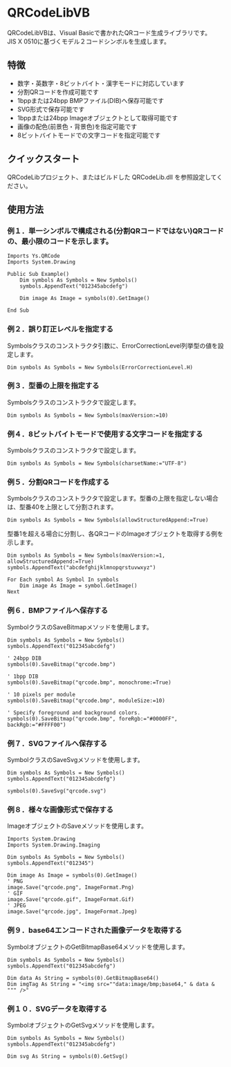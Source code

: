 # QRCodeLibVB
QRCodeLibVBは、Visual Basicで書かれたQRコード生成ライブラリです。  
JIS X 0510に基づくモデル２コードシンボルを生成します。

## 特徴
- 数字・英数字・8ビットバイト・漢字モードに対応しています
- 分割QRコードを作成可能です
- 1bppまたは24bpp BMPファイル(DIB)へ保存可能です
- SVG形式で保存可能です
- 1bppまたは24bpp Imageオブジェクトとして取得可能です 
- 画像の配色(前景色・背景色)を指定可能です
- 8ビットバイトモードでの文字コードを指定可能です

## クイックスタート
QRCodeLibプロジェクト、またはビルドした QRCodeLib.dll を参照設定してください。

## 使用方法
### 例１．単一シンボルで構成される(分割QRコードではない)QRコードの、最小限のコードを示します。
```vbnet
Imports Ys.QRCode
Imports System.Drawing

Public Sub Example()
    Dim symbols As Symbols = New Symbols()
    symbols.AppendText("012345abcdefg")

    Dim image As Image = symbols(0).GetImage()

End Sub
```

### 例２．誤り訂正レベルを指定する
Symbolsクラスのコンストラクタ引数に、ErrorCorrectionLevel列挙型の値を設定します。
```vbnet
Dim symbols As Symbols = New Symbols(ErrorCorrectionLevel.H)
```

### 例３．型番の上限を指定する
Symbolsクラスのコンストラクタで設定します。
```vbnet
Dim symbols As Symbols = New Symbols(maxVersion:=10)
```

### 例４．8ビットバイトモードで使用する文字コードを指定する
Symbolsクラスのコンストラクタで設定します。
```vbnet
Dim symbols As Symbols = New Symbols(charsetName:="UTF-8")
```

### 例５．分割QRコードを作成する
Symbolsクラスのコンストラクタで設定します。型番の上限を指定しない場合は、型番40を上限として分割されます。

```vbnet
Dim symbols As Symbols = New Symbols(allowStructuredAppend:=True)
```

型番1を超える場合に分割し、各QRコードのImageオブジェクトを取得する例を示します。
```vbnet
Dim symbols As Symbols = New Symbols(maxVersion:=1, allowStructuredAppend:=True)
symbols.AppendText("abcdefghijklmnopqrstuvwxyz")

For Each symbol As Symbol In symbols
    Dim image As Image = symbol.GetImage()
Next
```

### 例６．BMPファイルへ保存する
SymbolクラスのSaveBitmapメソッドを使用します。
```vbnet
Dim symbols As Symbols = New Symbols()
symbols.AppendText("012345abcdefg")

' 24bpp DIB
symbols(0).SaveBitmap("qrcode.bmp")

' 1bpp DIB
symbols(0).SaveBitmap("qrcode.bmp", monochrome:=True)

' 10 pixels per module
symbols(0).SaveBitmap("qrcode.bmp", moduleSize:=10)

' Specify foreground and background colors.
symbols(0).SaveBitmap("qrcode.bmp", foreRgb:="#0000FF", backRgb:="#FFFF00")    
```

### 例７．SVGファイルへ保存する
SymbolクラスのSaveSvgメソッドを使用します。
```vbnet
Dim symbols As Symbols = New Symbols()
symbols.AppendText("012345abcdefg")

symbols(0).SaveSvg("qrcode.svg")
```

### 例８．様々な画像形式で保存する
ImageオブジェクトのSaveメソッドを使用します。

```vbnet
Imports System.Drawing
Imports System.Drawing.Imaging

Dim symbols As Symbols = New Symbols()
symbols.AppendText("012345")

Dim image As Image = symbols(0).GetImage()
' PNG
image.Save("qrcode.png", ImageFormat.Png)
' GIF
image.Save("qrcode.gif", ImageFormat.Gif)
' JPEG
image.Save("qrcode.jpg", ImageFormat.Jpeg)
```

### 例９．base64エンコードされた画像データを取得する
SymbolオブジェクトのGetBitmapBase64メソッドを使用します。
```vbnet
Dim symbols As Symbols = New Symbols()
symbols.AppendText("012345abcdefg")

Dim data As String = symbols(0).GetBitmapBase64()
Dim imgTag As String = "<img src=""data:image/bmp;base64," & data & """ />"
```

### 例１０．SVGデータを取得する
SymbolオブジェクトのGetSvgメソッドを使用します。
```vbnet
Dim symbols As Symbols = New Symbols()
symbols.AppendText("012345abcdefg")

Dim svg As String = symbols(0).GetSvg()
```